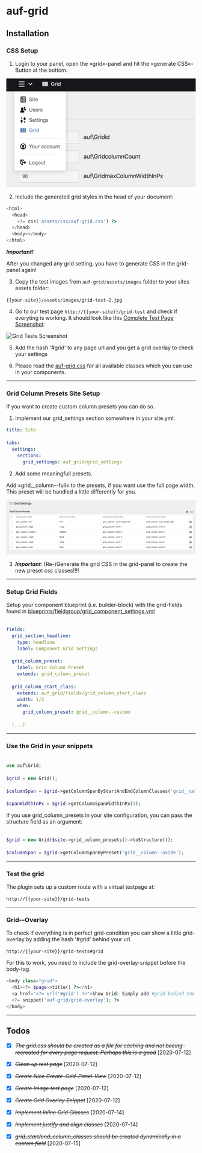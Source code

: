 # auf-grid

## Installation

### CSS Setup

1. Login to your panel, open the »grid«-panel and hit the »generate CSS«-Button at the bottom.

![Grid Settings Screenshot](documentation/grid-settings-screenshot.png)

2. Include the generated grid styles in the head of your document:

```php
<html>
  <head>
    <?= css('assets/css/auf-grid.css') ?>
  </head>
  <body></body>
</html>
```

***Important!***

After you changed any grid setting, you have to generate CSS in the grid-panel again!

3. Copy the test images from ```auf-grid/assets/images``` folder to your sites assets folder:

```{{your-site}}/assets/images/grid-test-2.jpg```

4. Go to our test page ```http://{{your-site}}/grid-test``` and check if everyting is working. It should look like this [Complete Test Page Screenshot](documentation/grid-tests-full.png):

![Grid Tests Screenshot](documentation/grid-tests.png)

5. Add the hash '#grid' to any page url and you get a grid overlay to check your settings

6. Please read the [auf-grid.css](assets/css/auf-grid.css) for all available classes which you can use in your components.

- - - - - - - - - - - - - - - - - - - - - - - - - - - - - - - - - - - - - - - - - - - - 

### Grid Column Presets Site Setup

If you want to create custom column presets you can do so.

1. Implement our grid_settings section somewhere in your site.yml:

```site.yml
title: Site

tabs:
  settings:
    sections:
      grid_settings: auf_grid/grid_settings
```

2. Add some meaningfull presets.

Add »grid__column--full« to the presets, if you want use the full page width. This preset will be handled a little differently for you.

![grid-column-site-presets-screenshot.png](documentation/grid-column-site-presets-screenshot.png)

3. ***Important***: (Re-)Generate the grid CSS in the grid-panel to create the new preset css classes!!!! 

- - - - - - - - - - - - - - - - - - - - - - - - - - - - - - - - - - - - - - - - - - - -

### Setup Grid Fields

Setup your component blueprint (i.e. builder-block) with the grid-fields found in
[blueprints/fieldgroup/grid_component_settings.yml](blueprints/fieldgroup/grid_component_settings.yml)

```blueprints/fieldgroup/grid_component_settings.yml

fields:
  grid_section_headline:
    type: headline
    label: Component Grid Settings

  grid_column_preset:
    label: Grid Column Preset
    extends: grid_column_preset  

  grid_column_start_class:
    extends: auf_grid/fields/grid_column_start_class
    width: 1/2
    when:
      grid_column_preset: grid__column--custom

  (...)
```

- - - - - - - - - - - - - - - - - - - - - - - - - - - - - - - - - - - - - - - - - - - -

### Use the Grid in your snippets

```php

use auf\Grid;

$grid = new Grid();

$columnSpan = $grid->getColumnSpanByStartAndEndColumnClasses('grid__column--start-1', 'grid__column--end-3');

$spanWidthInPx = $grid->getColumnSpanWidthInPx(3);
```

If you use grid_column_presets in your site configuration, you can pass the structure field as an argument:

```php

$grid = new Grid($site->grid_column_presets()->toStructure());

$columnSpan = $grid->getColumnSpanByPreset('grid__column--aside');

```

- - - - - - - - - - - - - - - - - - - - - - - - - - - - - - - - - - - - - - - - - - - -

### Test the grid

The plugin sets up a custom route with a virtual testpage at:

```http://{{your-site}}/grid-tests```

- - - - - - - - - - - - - - - - - - - - - - - - - - - - - - - - - - - - - - - - - - - -

### Grid--Overlay

To check if everything is in perfect grid-condition you can show a little grid-overlay by adding the hash '#grid' behind your url.

```http://{{your-site}}/grid-tests#grid```

For this to work, you need to include the grid-overlay-snippet before the body-tag.

```php
<body class="grid">
  <h1><?= $page->title() ?></h1>
  <a href="<?= url('#grid') ?>">Show Grid: Simply add #grid behind the url to show a grid-overlay</a>
  <?= snippet('auf-grid/grid-overlay'); ?>
</body>
```

- - - - - - - - - - - - - - - - - - - - - - - - - - - - - - - - - - - - - - - - - - - -

## Todos

* [X] ~~*The grid.css should be created as a file for caching and not beeing-recreated for every page request. Perhaps this is a good*~~ [2020-07-12] 

* [X] ~~*Clean up test page*~~ [2020-07-12]

* [X] ~~*Create Nice Create-Grid-Panel-View*~~ [2020-07-12]

* [X] ~~*Create Image test page*~~ [2020-07-12]

* [X] ~~*Create Grid Overlay Snippet*~~ [2020-07-12]

* [X] ~~*Implement Inline Grid Classes*~~ [2020-07-14]

* [X] ~~*Implement justify and align classes*~~ [2020-07-14]

* [X] ~~*grid_start/end_column_classes should be created dynamically in a custom field*~~ [2020-07-15]
